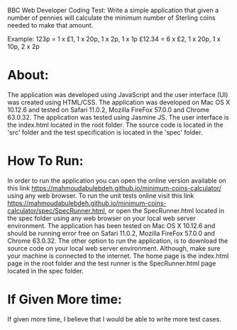 BBC Web Developer Coding Test: Write a simple application that given a number of pennies will calculate the minimum number of Sterling coins needed to make that amount.

Example:
123p = 1 x £1, 1 x 20p, 1 x 2p, 1 x 1p
£12.34 = 6 x £2, 1 x 20p, 1 x 10p, 2 x 2p

# About:
The application was developed using JavaScript and the user interface (UI) was created using HTML/CSS.
The application was developed on Mac OS X 10.12.6 and tested on Safari 11.0.2, Mozilla FireFox 57.0.0 and Chrome 63.0.32.
The application was tested using Jasmine JS.
The user interface is the index.html located in the root folder.
The source code is located in the 'src' folder and the test specification is located in the 'spec' folder.

# How To Run:
In order to run the application you can open the online version available on this link https://mahmoudabulebdeh.github.io/minimum-coins-calculator/ using any web browser.
To run the unit tests online visit this link https://mahmoudabulebdeh.github.io/minimum-coins-calculator/spec/SpecRunner.html, or open the SpecRunner.html located in the spec folder using any web browser on your local web server environment.
The application has been tested on Mac OS X 10.12.6 and should be running error free on Safari 11.0.2, Mozilla FireFox 57.0.0 and Chrome 63.0.32.
The other option to run the application, is to download the source code on your local web server environment. Although, make sure your machine is connected to the internet. The home page is the index.html page in the root folder and the test runner is the SpecRunner.html page located in the spec folder.


# If Given More time:
If given more time, I believe that I would be able to write more test cases.